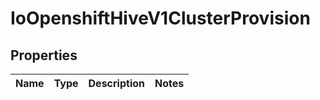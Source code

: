 
# IoOpenshiftHiveV1ClusterProvision

## Properties
Name | Type | Description | Notes
------------ | ------------- | ------------- | -------------



